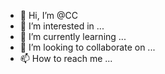 - 👋 Hi, I’m @CC
- 👀 I’m interested in ...
- 🌱 I’m currently learning ...
- 💞️ I’m looking to collaborate on ...
- 📫 How to reach me ...

<!---
shimakze/shimakze is a ✨ special ✨ repository because its `README.md` (this file) appears on your GitHub profile.
You can click the Preview link to take a look at your changes.
--->
